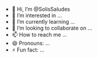 - 👋 Hi, I’m @SolisSaludes
- 👀 I’m interested in ...
- 🌱 I’m currently learning ...
- 💞️ I’m looking to collaborate on ...
- 📫 How to reach me ...
- 😄 Pronouns: ...
- ⚡ Fun fact: ...

<!---
SolisSaludes/SolisSaludes is a ✨ special ✨ repository because its `README.md` (this file) appears on your GitHub profile.
You can click the Preview link to take a look at your changes.
--->

